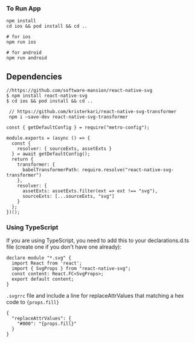 ### To Run App

```
npm install
cd ios && pod install && cd ..

# for ios
npm run ios

# for android
npm run android
```

## Dependencies

```
//https://github.com/software-mansion/react-native-svg
$ npm install react-native-svg
$ cd ios && pod install && cd ..
```

```
 // https://github.com/kristerkari/react-native-svg-transformer
 npm i —save-dev react-native-svg-transformer
```

```
const { getDefaultConfig } = require("metro-config");

module.exports = (async () => {
  const {
    resolver: { sourceExts, assetExts }
  } = await getDefaultConfig();
  return {
    transformer: {
      babelTransformerPath: require.resolve("react-native-svg-transformer")
    },
    resolver: {
      assetExts: assetExts.filter(ext => ext !== "svg"),
      sourceExts: [...sourceExts, "svg"]
    }
  };
})();
```

### Using TypeScript

If you are using TypeScript, you need to add this to your declarations.d.ts file (create one if you don't have one already):

```
declare module "*.svg" {
  import React from 'react';
  import { SvgProps } from "react-native-svg";
  const content: React.FC<SvgProps>;
  export default content;
}
```

`.svgrrc` file and include a line for replaceAttrValues that matching a hex code to `{props.fill}`

```
{
  "replaceAttrValues": {
    "#000": "{props.fill}"
  }
}
```
